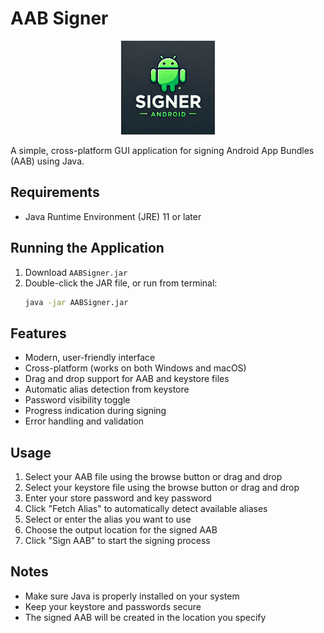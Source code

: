# AAB Signer

<p align="center">
  <img src="https://raw.githubusercontent.com/itsaqibdev/AAB-Signer/refs/heads/main/logo.webp" alt="AAB Signer Logo" width="150"/>
</p>

A simple, cross-platform GUI application for signing Android App Bundles (AAB) using Java.

## Requirements

- Java Runtime Environment (JRE) 11 or later

## Running the Application

1. Download `AABSigner.jar`
2. Double-click the JAR file, or run from terminal:
   ```bash
   java -jar AABSigner.jar
   ```

## Features

- Modern, user-friendly interface
- Cross-platform (works on both Windows and macOS)
- Drag and drop support for AAB and keystore files
- Automatic alias detection from keystore
- Password visibility toggle
- Progress indication during signing
- Error handling and validation

## Usage

1. Select your AAB file using the browse button or drag and drop
2. Select your keystore file using the browse button or drag and drop
3. Enter your store password and key password
4. Click "Fetch Alias" to automatically detect available aliases
5. Select or enter the alias you want to use
6. Choose the output location for the signed AAB
7. Click "Sign AAB" to start the signing process

## Notes

- Make sure Java is properly installed on your system
- Keep your keystore and passwords secure
- The signed AAB will be created in the location you specify
